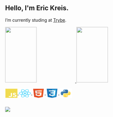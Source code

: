 ## Hello, I'm Eric Kreis.
 I’m currently studing at [Trybe](https://www.betrybe.com/).
 <div>
  <a href="https://github.com/eric-kreis">
  <img height="180em" width="45%" src="https://github-readme-stats.vercel.app/api?username=eric-kreis&show_icons=true&theme=tokyonight&include_all_commits=true&count_private=true"/>
  <img height="180em" width="45%" src="https://github-readme-stats.vercel.app/api/top-langs/?username=eric-kreis&layout=compact&langs_count=7&theme=tokyonight"/>
</div>
<div style="display: inline_block"><br>
  <img align="center" alt="Js" height="30" width="40" src="https://raw.githubusercontent.com/devicons/devicon/master/icons/javascript/javascript-plain.svg">
  <img align="center" alt="React" height="30" width="40" src="https://raw.githubusercontent.com/devicons/devicon/master/icons/react/react-original.svg">
  <img align="center" alt="HTML" height="30" width="40" src="https://raw.githubusercontent.com/devicons/devicon/master/icons/html5/html5-original.svg">
  <img align="center" alt="CSS" height="30" width="40" src="https://raw.githubusercontent.com/devicons/devicon/master/icons/css3/css3-original.svg">
  <img align="center" alt="Python" height="30" width="40" src="https://raw.githubusercontent.com/devicons/devicon/master/icons/python/python-original.svg">
</div>
  
  ##
 
<div> 
  <a href="https://www.linkedin.com/in/eric-alfinito-kreis/" target="_blank"><img src="https://img.shields.io/badge/-LinkedIn-%230077B5?style=for-the-badge&logo=linkedin&logoColor=white" target="_blank"></a>
